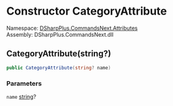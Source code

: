 # Constructor CategoryAttribute

Namespace: [DSharpPlus.CommandsNext.Attributes](DSharpPlus.CommandsNext.Attributes.md)  
Assembly: DSharpPlus.CommandsNext.dll

## <a id="DSharpPlus_CommandsNext_Attributes_CategoryAttribute__ctor_System_String_"></a>CategoryAttribute\(string?\)

```csharp
public CategoryAttribute(string? name)
```

### Parameters

`name` [string](https://learn.microsoft.com/dotnet/api/system.string)?

